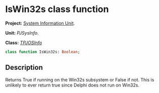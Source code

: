 # IsWin32s class function

**Project:** [System Information Unit](../API.md).

**Unit:** _PJSysInfo_.

**Class:** _[TPJOSInfo](./TPJOSInfo.md)_

```pascal
class function IsWin32s: Boolean;
```

## Description

Returns True if running on the Win32s subsystem or False if not. This is unlikely to ever return true since Delphi does not run on Win32s.
